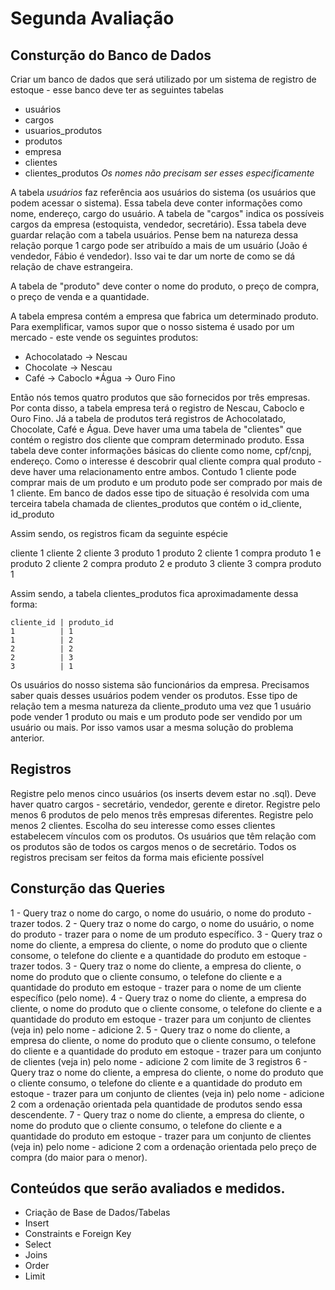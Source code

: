# Segunda Avaliação


## Consturção do Banco de Dados


Criar um banco de dados que será utilizado por um sistema de registro de estoque - esse banco deve ter as seguintes tabelas
* usuários
* cargos
* usuarios_produtos
* produtos
* empresa
* clientes
* clientes_produtos
*Os nomes não precisam ser esses especificamente*


A tabela *usuários* faz referência aos usuários do sistema (os usuários que podem acessar o sistema). Essa tabela deve conter informações como nome, endereço, cargo do usuário.
A tabela de "cargos" indica os possíveis cargos da empresa (estoquista, vendedor, secretário). Essa tabela deve guardar relação com a tabela usuários. Pense bem na natureza dessa relação porque 1 cargo pode ser atribuído a mais de um usuário (João é vendedor, Fábio é vendedor). Isso vai te dar um norte de como se dá relação de chave estrangeira.


A tabela de "produto" deve conter o nome do produto, o preço de compra, o preço de venda e a quantidade.


A tabela empresa contém a empresa que fabrica um determinado produto. Para exemplificar, vamos supor que o nosso sistema é usado por um mercado - este vende os seguintes produtos:


* Achocolatado -> Nescau
* Chocolate -> Nescau
* Café -> Caboclo
*Água -> Ouro Fino


Então nós temos quatro produtos que são fornecidos por três empresas. Por conta disso, a tabela empresa terá o registro de Nescau, Caboclo e Ouro Fino. Já a tabela de produtos terá registros de Achocolatado, Chocolate, Café e Água.
Deve haver uma uma tabela de "clientes" que contém o registro dos cliente que compram determinado produto. Essa tabela deve conter informações básicas do cliente como nome, cpf/cnpj, endereço. Como o interesse é descobrir qual cliente compra qual produto - deve haver uma relacionamento entre ambos. Contudo 1 cliente pode comprar mais de um produto e um produto pode ser comprado por mais de 1 cliente. Em banco de dados esse tipo de situação é resolvida com uma terceira tabela chamada de clientes_produtos que contém o id_cliente, id_produto


Assim sendo, os registros ficam da seguinte espécie


cliente 1
cliente 2
cliente 3
produto 1
produto 2
cliente 1 compra produto 1 e produto 2
cliente 2 compra produto 2 e produto 3
cliente 3 compra produto 1


Assim sendo, a tabela clientes_produtos fica aproximadamente dessa forma:


```
cliente_id | produto_id
1          | 1
1          | 2
2          | 2
2          | 3
3          | 1
```


Os usuários do nosso sistema são funcionários da empresa. Precisamos saber quais desses usuários podem vender os produtos. Esse tipo de relação tem a mesma natureza da cliente_produto uma vez que 1 usuário pode vender 1 produto ou mais e um produto pode ser vendido por um usuário ou mais. Por isso vamos usar a mesma solução do problema anterior.


## Registros


Registre pelo menos cinco usuários (os inserts devem estar no .sql).
Deve haver quatro cargos - secretário, vendedor, gerente e diretor.
Registre pelo menos 6 produtos de pelo menos três empresas diferentes.
Registre pelo menos 2 clientes. Escolha do seu interesse como esses clientes estabelecem vínculos com os produtos.
Os usuários que têm relação com os produtos são de todos os cargos menos o de secretário.
Todos os registros precisam ser feitos da forma mais eficiente possível


## Consturção das Queries


1 - Query traz o nome do cargo, o nome do usuário, o nome do produto - trazer todos.
2 - Query traz o nome do cargo, o nome do usuário, o nome do produto - trazer para o nome de um produto específico.
3 - Query traz o nome do cliente, a empresa do cliente, o nome do produto que o cliente consome, o telefone do cliente e a quantidade do produto em estoque - trazer todos.
3 - Query traz o nome do cliente, a empresa do cliente, o nome do produto que o cliente consumo, o telefone do cliente e a quantidade do produto em estoque - trazer para o nome de um cliente específico (pelo nome).
4 - Query traz o nome do cliente, a empresa do cliente, o nome do produto que o cliente consome, o telefone do cliente e a quantidade do produto em estoque - trazer para um conjunto de clientes (veja in) pelo nome - adicione 2.
5 - Query traz o nome do cliente, a empresa do cliente, o nome do produto que o cliente consumo, o telefone do cliente e a quantidade do produto em estoque - trazer para um conjunto de clientes (veja in) pelo nome - adicione 2 com limite de 3 registros
6 - Query traz o nome do cliente, a empresa do cliente, o nome do produto que o cliente consumo, o telefone do cliente e a quantidade do produto em estoque - trazer para um conjunto de clientes (veja in) pelo nome - adicione 2 com a ordenação orientada pela quantidade de produtos sendo essa descendente.
7 - Query traz o nome do cliente, a empresa do cliente, o nome do produto que o cliente consumo, o telefone do cliente e a quantidade do produto em estoque - trazer para um conjunto de clientes (veja in) pelo nome - adicione 2 com a ordenação orientada pelo preço de compra (do maior para o menor).
 
 
## Conteúdos que serão avaliados e medidos.


* Criação de Base de Dados/Tabelas
* Insert
* Constraints e Foreign Key
* Select
* Joins
* Order
* Limit
 
 

